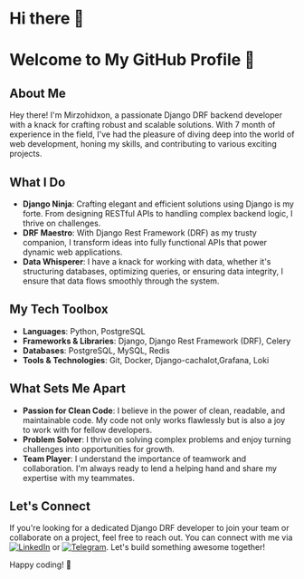 # Hi there 👋

# Welcome to My GitHub Profile 👋

## About Me

Hey there! I'm Mirzohidxon, a passionate Django DRF backend developer with a knack for crafting robust and scalable solutions. With 7 month of experience in the field, I've had the pleasure of diving deep into the world of web development, honing my skills, and contributing to various exciting projects.

## What I Do

- **Django Ninja**: Crafting elegant and efficient solutions using Django is my forte. From designing RESTful APIs to handling complex backend logic, I thrive on challenges.
- **DRF Maestro**: With Django Rest Framework (DRF) as my trusty companion, I transform ideas into fully functional APIs that power dynamic web applications.
- **Data Whisperer**: I have a knack for working with data, whether it's structuring databases, optimizing queries, or ensuring data integrity, I ensure that data flows smoothly through the system.

## My Tech Toolbox

- **Languages**: Python, PostgreSQL
- **Frameworks & Libraries**: Django, Django Rest Framework (DRF), Celery
- **Databases**: PostgreSQL, MySQL, Redis
- **Tools & Technologies**: Git, Docker, Django-cachalot,Grafana, Loki

## What Sets Me Apart

- **Passion for Clean Code**: I believe in the power of clean, readable, and maintainable code. My code not only works flawlessly but is also a joy to work with for fellow developers.
- **Problem Solver**: I thrive on solving complex problems and enjoy turning challenges into opportunities for growth.
- **Team Player**: I understand the importance of teamwork and collaboration. I'm always ready to lend a helping hand and share my expertise with my teammates.

## Let's Connect

If you're looking for a dedicated Django DRF developer to join your team or collaborate on a project, feel free to reach out. You can connect with me via [![LinkedIn](https://img.shields.io/badge/LinkedIn-Profile-informational?style=flat-square&logo=linkedin&logoColor=white&color=0A66C2)](https://www.linkedin.com/in/ulugkhujayev/) or [![Telegram](https://img.shields.io/badge/Telegram-Chat-informational?style=flat-square&logo=telegram&logoColor=white&color=2CA5E0)](https://t.me/prostoy_coder). Let's build something awesome together!

Happy coding! 🚀

